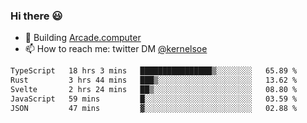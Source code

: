 ### Hi there 😃

- 🔨 Building [Arcade.computer](https://arcade.computer)
- 📫 How to reach me: twitter DM [@kernelsoe](https://twitter.com/kernelsoe)

<!--START_SECTION:waka-->

```txt
TypeScript   18 hrs 3 mins   ████████████████▒░░░░░░░░   65.89 %
Rust         3 hrs 44 mins   ███▒░░░░░░░░░░░░░░░░░░░░░   13.62 %
Svelte       2 hrs 24 mins   ██▒░░░░░░░░░░░░░░░░░░░░░░   08.80 %
JavaScript   59 mins         █░░░░░░░░░░░░░░░░░░░░░░░░   03.59 %
JSON         47 mins         ▓░░░░░░░░░░░░░░░░░░░░░░░░   02.88 %
```

<!--END_SECTION:waka-->
